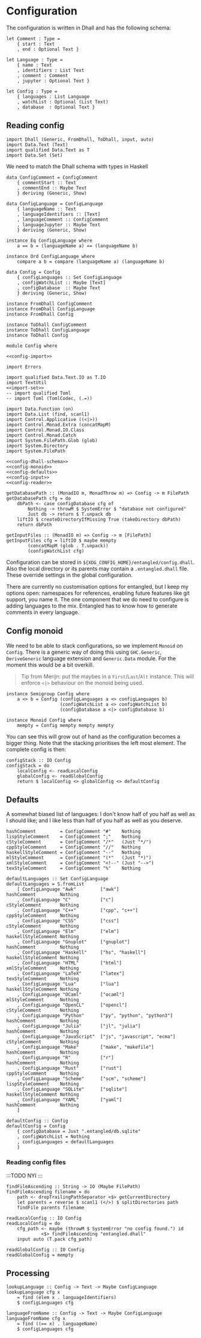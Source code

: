# Configuration

The configuration is written in Dhall and has the following schema:

``` {.dhall #config-schema}
let Comment : Type =
    { start : Text
    , end : Optional Text }

let Language : Type =
    { name : Text
    , identifiers : List Text
    , comment : Comment
    , jupyter : Optional Text }

let Config : Type =
    { languages : List Language
    , watchList : Optional (List Text)
    , database  : Optional Text }
```

## Reading config

``` {.haskell #config-import}
import Dhall (Generic, FromDhall, ToDhall, input, auto)
import Data.Text (Text)
import qualified Data.Text as T
import Data.Set (Set)
```

We need to match the Dhall schema with types in Haskell

``` {.haskell #config-dhall-schema}
data ConfigComment = ConfigComment
    { commentStart :: Text
    , commentEnd :: Maybe Text
    } deriving (Generic, Show)

data ConfigLanguage = ConfigLanguage
    { languageName :: Text
    , languageIdentifiers :: [Text]
    , languageComment :: ConfigComment
    , languageJupyter :: Maybe Text
    } deriving (Generic, Show)

instance Eq ConfigLanguage where
    a == b = (languageName a) == (languageName b)

instance Ord ConfigLanguage where
    compare a b = compare (languageName a) (languageName b)

data Config = Config
    { configLanguages :: Set ConfigLanguage
    , configWatchList :: Maybe [Text]
    , configDatabase  :: Maybe Text
    } deriving (Generic, Show)

instance FromDhall ConfigComment
instance FromDhall ConfigLanguage
instance FromDhall Config

instance ToDhall ConfigComment
instance ToDhall ConfigLanguage
instance ToDhall Config
```

``` {.haskell file=src/Config.hs}
module Config where

<<config-import>>

import Errors

import qualified Data.Text.IO as T.IO
import TextUtil
<<import-set>>
-- import qualified Toml
-- import Toml (TomlCodec, (.=))

import Data.Function (on)
import Data.List (find, scanl1)
import Control.Applicative ((<|>))
import Control.Monad.Extra (concatMapM)
import Control.Monad.IO.Class
import Control.Monad.Catch
import System.FilePath.Glob (glob)
import System.Directory 
import System.FilePath

<<config-dhall-schema>>
<<config-monoid>>
<<config-defaults>>
<<config-input>>
<<config-reader>>

getDatabasePath :: (MonadIO m, MonadThrow m) => Config -> m FilePath
getDatabasePath cfg = do
    dbPath <- case configDatabase cfg of
        Nothing -> throwM $ SystemError $ "database not configured"
        Just db -> return $ T.unpack db
    liftIO $ createDirectoryIfMissing True (takeDirectory dbPath)
    return dbPath

getInputFiles :: (MonadIO m) => Config -> m [FilePath]
getInputFiles cfg = liftIO $ maybe mempty
        (concatMapM (glob . T.unpack))
        (configWatchList cfg)
```

Configuration can be stored in `${XDG_CONFIG_HOME}/entangled/config.dhall`. Also the local directory or its parents may contain a `.entangled.dhall` file. These override settings in the global configuration.

There are currently no customisation options for entangled, but I keep my options open: namespaces for references, enabling future features like git support, you name it. The one component that we do need to configure is adding languages to the mix. Entangled has to know how to generate comments in every language.

## Config monoid

We need to be able to stack configurations, so we implement `Monoid` on `Config`. There is a generic way of doing this using `GHC.Generic`, `DeriveGeneric` language extension and `Generic.Data` module. For the moment this would be a bit overkill.

> Tip from Merijn: put the maybes in a `First`/`Last`/`Alt` instance. This will enforce `<|>` behaviour on the monoid being used.

``` {.haskell #config-monoid}
instance Semigroup Config where
    a <> b = Config (configLanguages a <> configLanguages b)
                    (configWatchList a <> configWatchList b)
                    (configDatabase a <|> configDatabase b)

instance Monoid Config where
    mempty = Config mempty mempty mempty
```

You can see this will grow out of hand as the configuration becomes a bigger thing. Note that the stacking prioritises the left most element. The complete config is then:

``` {.haskell #config-monoid}
configStack :: IO Config
configStack = do
    localConfig <- readLocalConfig
    globalConfig <- readGlobalConfig
    return $ localConfig <> globalConfig <> defaultConfig
```

## Defaults

A somewhat biased list of languages: I don't know half of you half as well as I should like; and I like less than half of you half as well as you deserve.

``` {.haskell #config-defaults}
hashComment         = ConfigComment "#"    Nothing
lispStyleComment    = ConfigComment ";"    Nothing
cStyleComment       = ConfigComment "/*"   (Just "*/")
cppStyleComment     = ConfigComment "//"   Nothing
haskellStyleComment = ConfigComment "--"   Nothing
mlStyleComment      = ConfigComment "(*"   (Just "*)")
xmlStyleComment     = ConfigComment "<!--" (Just "-->")
texStyleComment     = ConfigComment "%"    Nothing

defaultLanguages :: Set ConfigLanguage
defaultLanguages = S.fromList
    [ ConfigLanguage "Awk"         ["awk"]                      hashComment         Nothing 
    , ConfigLanguage "C"           ["c"]                        cStyleComment       Nothing
    , ConfigLanguage "C++"         ["cpp", "c++"]               cppStyleComment     Nothing 
    , ConfigLanguage "CSS"         ["css"]                      cStyleComment       Nothing
    , ConfigLanguage "Elm"         ["elm"]                      haskellStyleComment Nothing
    , ConfigLanguage "Gnuplot"     ["gnuplot"]                  hashComment         Nothing 
    , ConfigLanguage "Haskell"     ["hs", "haskell"]            haskellStyleComment Nothing
    , ConfigLanguage "HTML"        ["html"]                     xmlStyleComment     Nothing
    , ConfigLanguage "LaTeX"       ["latex"]                    texStyleComment     Nothing
    , ConfigLanguage "Lua"         ["lua"]                      haskellStyleComment Nothing
    , ConfigLanguage "OCaml"       ["ocaml"]                    mlStyleComment      Nothing
    , ConfigLanguage "OpenCL"      ["opencl"]                   cStyleComment       Nothing
    , ConfigLanguage "Python"      ["py", "python", "python3"]  hashComment         Nothing
    , ConfigLanguage "Julia"       ["jl", "julia"]              hashComment         Nothing 
    , ConfigLanguage "JavaScript"  ["js", "javascript", "ecma"] cStyleComment       Nothing
    , ConfigLanguage "Make"        ["make", "makefile"]         hashComment         Nothing
    , ConfigLanguage "R"           ["r"]                        hashComment         Nothing
    , ConfigLanguage "Rust"        ["rust"]                     cppStyleComment     Nothing
    , ConfigLanguage "Scheme"      ["scm", "scheme"]            lispStyleComment    Nothing
    , ConfigLanguage "SQLite"      ["sqlite"]                   haskellStyleComment Nothing
    , ConfigLanguage "YAML"        ["yaml"]                     hashComment         Nothing
    ]

defaultConfig :: Config
defaultConfig = Config
    { configDatabase = Just ".entangled/db.sqlite"
    , configWatchList = Nothing
    , configLanguages = defaultLanguages
    }
```

### Reading config files

:::TODO
NYI
:::

``` {.haskell #config-input}
findFileAscending :: String -> IO (Maybe FilePath)
findFileAscending filename = do
    path <- dropTrailingPathSeparator <$> getCurrentDirectory
    let parents = reverse $ scanl1 (</>) $ splitDirectories path
    findFile parents filename

readLocalConfig :: IO Config
readLocalConfig = do
    cfg_path <- maybe (throwM $ SystemError "no config found.") id
             <$> findFileAscending "entangled.dhall"
    input auto (T.pack cfg_path)

readGlobalConfig :: IO Config
readGlobalConfig = mempty
```

## Processing

``` {.haskell #config-reader}
lookupLanguage :: Config -> Text -> Maybe ConfigLanguage
lookupLanguage cfg x
    = find (elem x . languageIdentifiers) 
    $ configLanguages cfg

languageFromName :: Config -> Text -> Maybe ConfigLanguage
languageFromName cfg x
    = find ((== x) . languageName)
    $ configLanguages cfg
```

